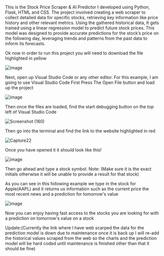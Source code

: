 This is the Stock Price Scraper & AI Predictor I developed using Python, Flask, HTML and CSS. 
The project involved creating a web scraper to collect detailed data for specific stocks, 
retrieving key information like price history and other relevant metrics. Using the gathered historical data, 
It gets trained using a linear regression model to predict future stock prices. 
This model was designed to provide accurate predictions for the stock’s price on the following day, 
leveraging trends and patterns from the past data to inform its forecasts.

Ok now in order to run this project you will need to download the file highlighted in yellow  

![image](https://github.com/user-attachments/assets/75189528-4b55-48f6-98fd-a3f4af5e23c8)

Next, open up Visual Studio Code or any other editor. For this example, I am going to use Visual Studio Code
First Press The Open File button and load up the project

![image](https://github.com/user-attachments/assets/d6d3bd21-e4dd-44a0-ab85-bf3f33f79763)

Then once the files are loaded, find the start debugging button on the top left of Visual Studio Code

![Screenshot (160)](https://github.com/user-attachments/assets/3a7ec76e-a295-4087-82a3-f98656777955)

Then go into the terminal and find the link to the website highlighted in red

![Capture22](https://github.com/user-attachments/assets/c36b6040-d78c-434c-a70e-404fdf577c88)





Once you have opened it it should look like this!

![image](https://github.com/user-attachments/assets/317135c2-2f85-4d0b-8be2-2a5c97425966)

Then go ahead and type a stock symbol. 
Note: (Make sure it is the exact initials otherwise it will be unable to provide a result for that stock)


As you can see in this following example we type in the stock for Apple(AAPL) and it returns us 
information such as the current price the most recent news and a prediction for tomorrow's value

![image](https://github.com/user-attachments/assets/21668207-6600-4358-8000-784a27995d5f)

Now you can enjoy having fast access to the stocks you are looking for with a prediction on tomorrow's value on a stock

Update:(Currently the link where I have web scarped the data for the prediction model is down due to maintenance once it is back up I will re-add the historical values scraped from the web so the charts and the prediction model will be hard coded until maintenance is finished other than that it should be fine)
